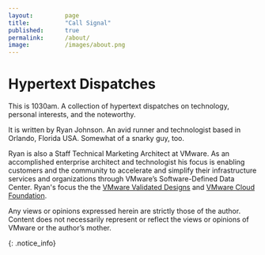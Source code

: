 ```yaml
---
layout:         page
title:          "Call Signal"
published:      true
permalink:      /about/
image:          /images/about.png
---
```


# Hypertext Dispatches

This is 1030am. A collection of hypertext dispatches on technology, personal interests, and the noteworthy.

It is written by Ryan Johnson. An avid runner and technologist based in Orlando, Florida USA. Somewhat of a snarky guy, too.

Ryan is also a Staff Technical Marketing Architect at VMware. As an accomplished enterprise architect and technologist his focus is enabling customers and the community to accelerate and simplify their infrastructure services and organizations through VMware’s Software-Defined Data Center. Ryan's focus the the [VMware Validated Designs](http://vmware.com/go/vvd-docs) and [VMware Cloud Foundation](http://vmware.com/go/cloudfoundation).

Any views or opinions expressed herein are strictly those of the author. Content does not necessarily represent or reflect the views or opinions of VMware or the author’s mother.

{: .notice_info}
